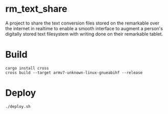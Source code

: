 # rm_text_share
A project to share the text conversion files stored on the remarkable over the internet in realtime to enable a smooth interface to augment a person's digitally stored text filesystem with writing done on their remarkable tablet.

# Build
```
cargo install cross
cross build --target armv7-unknown-linux-gnueabihf --release
```

# Deploy
```
./deploy.sh
```